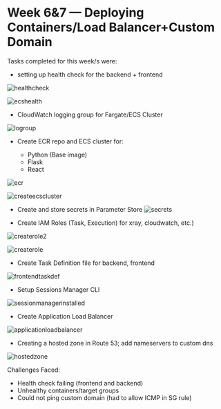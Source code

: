# Week 6&7 — Deploying Containers/Load Balancer+Custom Domain

Tasks completed for this week/s were:

- setting up health check for the backend + frontend

![healthcheck](https://user-images.githubusercontent.com/125153369/235268959-28011bd7-174b-42b5-864f-056236225ef4.PNG)

![ecshealth](https://user-images.githubusercontent.com/125153369/235268557-0d86894f-15a3-48ff-a763-2edbe63b0b6d.PNG)

- CloudWatch logging group for Fargate/ECS Cluster

![logroup](https://user-images.githubusercontent.com/125153369/235269137-fee59f1c-b172-4086-9c0a-6c4b251d6f91.PNG)

- Create ECR repo and ECS cluster for:

  - Python (Base image)
  - Flask
  - React 

![ecr](https://user-images.githubusercontent.com/125153369/235269608-e484e6d0-649e-4469-abc3-991c11221ffd.PNG)

![createecscluster](https://user-images.githubusercontent.com/125153369/235267865-0281d6a0-5f4a-4c2e-a16e-45691e858e2a.PNG)

- Create and store secrets in Parameter Store
![secrets](https://user-images.githubusercontent.com/125153369/235268274-ef78f28c-2b40-415b-baa0-f82480b1d004.PNG)


- Create IAM Roles (Task, Execution) for xray, cloudwatch, etc.)

![createrole2](https://user-images.githubusercontent.com/125153369/235267880-f48da6dd-d721-40b1-9fa2-5289557af2b4.PNG)

![createrole](https://user-images.githubusercontent.com/125153369/235267888-78a48841-bac5-4410-9eb1-7e714df2114b.PNG)

- Create Task Definition file for backend, frontend

![frontendtaskdef](https://user-images.githubusercontent.com/125153369/235267923-f40c5fb4-ebe8-4c3c-b1a0-aebb3251b6b7.PNG)

- Setup Sessions Manager CLI

![sessionmanagerinstalled](https://user-images.githubusercontent.com/125153369/235267952-1ff8f017-a0ce-4e9b-9f70-35d723003909.PNG)

- Create Application Load Balancer

![applicationloadbalancer](https://user-images.githubusercontent.com/125153369/235267751-87221fa7-d062-4d70-a564-5af78dc1f3d0.PNG)

- Creating a hosted zone in Route 53; add nameservers to custom dns

![hostedzone](https://user-images.githubusercontent.com/125153369/235269361-28e2cd10-6caa-48a0-9b5d-d02cc614b844.PNG)


Challenges Faced:

 - Health check failing (frontend and backend)
 - Unhealthy containers/target groups
 - Could not ping custom domain (had to allow ICMP in SG rule)
 
